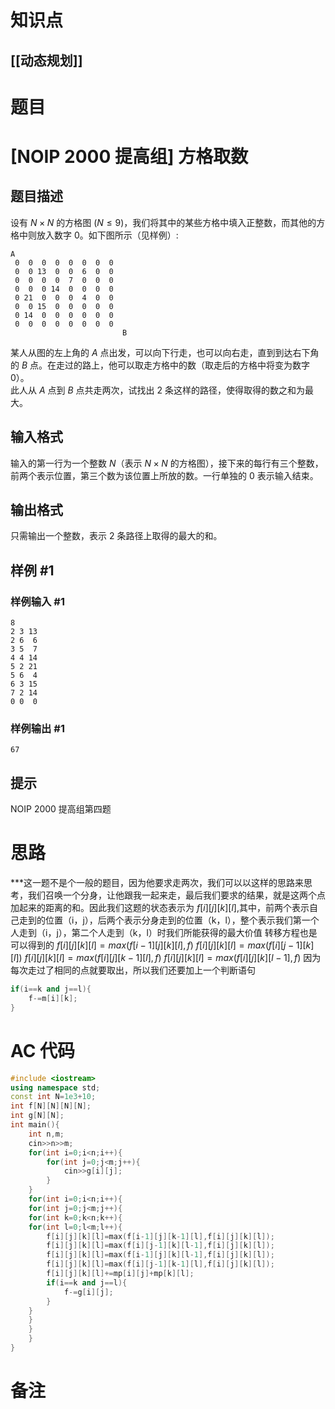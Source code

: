 # 知识点
  ## [[动态规划]]
# 题目
 # [NOIP 2000 提高组] 方格取数

## 题目描述

设有 $N \times N$ 的方格图 $(N \le 9)$，我们将其中的某些方格中填入正整数，而其他的方格中则放入数字 $0$。如下图所示（见样例）:

```plain
A
 0  0  0  0  0  0  0  0
 0  0 13  0  0  6  0  0
 0  0  0  0  7  0  0  0
 0  0  0 14  0  0  0  0
 0 21  0  0  0  4  0  0
 0  0 15  0  0  0  0  0
 0 14  0  0  0  0  0  0
 0  0  0  0  0  0  0  0
                         B
```
某人从图的左上角的 $A$ 点出发，可以向下行走，也可以向右走，直到到达右下角的 $B$ 点。在走过的路上，他可以取走方格中的数（取走后的方格中将变为数字 $0$）。  
此人从 $A$ 点到 $B$ 点共走两次，试找出 $2$ 条这样的路径，使得取得的数之和为最大。

## 输入格式

输入的第一行为一个整数 $N$（表示 $N \times N$ 的方格图），接下来的每行有三个整数，前两个表示位置，第三个数为该位置上所放的数。一行单独的 $0$ 表示输入结束。

## 输出格式

只需输出一个整数，表示 $2$ 条路径上取得的最大的和。

## 样例 #1

### 样例输入 #1

```
8
2 3 13
2 6  6
3 5  7
4 4 14
5 2 21
5 6  4
6 3 15
7 2 14
0 0  0
```

### 样例输出 #1

```
67
```

## 提示

NOIP 2000 提高组第四题

# 思路
***这一题不是个一般的题目，因为他要求走两次，我们可以以这样的思路来思考，我们召唤一个分身，让他跟我一起来走，最后我们要求的结果，就是这两个点加起来的距离的和。因此我们这题的状态表示为
$f[i][j][k][l]$,其中，前两个表示自己走到的位置（i，j），后两个表示分身走到的位置（k，l），整个表示我们第一个人走到（i，j），第二个人走到（k，l）时我们所能获得的最大价值
转移方程也是可以得到的 $f[i][j][k][l]=max(f[i-1][j][k][l],f)$
					$f[i][j][k][l]=max(f[i][j-1][k][l])$
					$f[i][j][k][l]=max(f[i][j][k-1][l],f)$
					$f[i][j][k][l]=max(f[i][j][k][l-1],f)$
因为每次走过了相同的点就要取出，所以我们还要加上一个判断语句
```cpp
if(i==k and j==l){
	f-=m[i][k];
}
```

# AC 代码
```cpp
#include <iostream>
using namespace std;
const int N=1e3+10;
int f[N][N][N][N];
int g[N][N];
int main(){
	int n,m;
	cin>>n>>m;
	for(int i=0;i<n;i++){
		for(int j=0;j<m;j++){
			cin>>g[i][j];
		}
	}
	for(int i=0;i<n;i++){
	for(int j=0;j<m;j++){
	for(int k=0;k<n;k++){
	for(int l=0;l<m;l++){
		f[i][j][k][l]=max(f[i-1][j][k-1][l],f[i][j][k][l]);
		f[i][j][k][l]=max(f[i][j-1][k][l-1],f[i][j][k][l]);
		f[i][j][k][l]=max(f[i-1][j][k][l-1],f[i][j][k][l]);
		f[i][j][k][l]=max(f[i][j-1][k-1][l],f[i][j][k][l]);
		f[i][j][k][l]+=mp[i][j]+mp[k][l];
		if(i==k and j==l){
			f-=g[i][j];
		}
	}
	}
	}	
	}
}
```
# 备注

